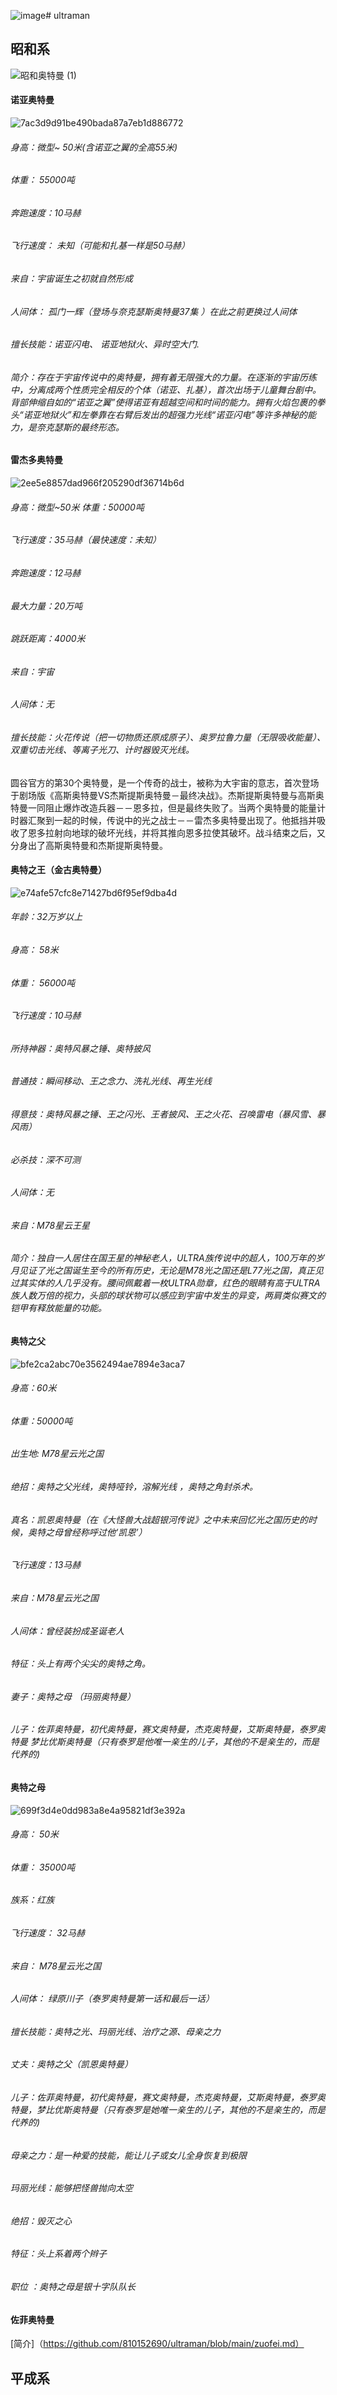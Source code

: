 ![image](https://github.com/810152690/ultraman/assets/1946356/e5aa559f-14dc-4aac-a8f0-9c3156dd2dfc)# ultraman

## 昭和系
![昭和奥特曼 (1)](https://github.com/810152690/ultraman/assets/1946356/22df94b4-0bf7-4e3f-ae2d-3d278ec55096)

#### 诺亚奥特曼
![7ac3d9d91be490bada87a7eb1d886772](https://github.com/810152690/ultraman/assets/1946356/7d2fb337-174b-48bf-9a25-069c3948875a)
###### 身高：微型~ 50米(含诺亚之翼的全高55米)
###### 体重： 55000吨
###### 奔跑速度：10马赫
###### 飞行速度： 未知（可能和扎基一样是50马赫）             
###### 来自：宇宙诞生之初就自然形成 
###### 人间体： 孤门一辉（登场与奈克瑟斯奥特曼37集 ）在此之前更换过人间体　 
###### 擅长技能：诺亚闪电、 诺亚地狱火、异时空大门.                                          
###### 简介：存在于宇宙传说中的奥特曼，拥有着无限强大的力量。在逐渐的宇宙历练中，分离成两个性质完全相反的个体（诺亚、扎基），首次出场于儿童舞台剧中。 背部伸缩自如的“诺亚之翼”使得诺亚有超越空间和时间的能力。拥有火焰包裹的拳头“诺亚地狱火”和左拳靠在右臂后发出的超强力光线“诺亚闪电”等许多神秘的能力，是奈克瑟斯的最终形态。

#### 雷杰多奥特曼
![2ee5e8857dad966f205290df36714b6d](https://github.com/810152690/ultraman/assets/1946356/397ea177-24c2-406c-b0b6-d57900140134)
###### 身高：微型~50米       体重：50000吨
###### 飞行速度：35马赫（最快速度：未知）
###### 奔跑速度：12马赫 
###### 最大力量：20万吨 
###### 跳跃距离：4000米 
###### 来自：宇宙 
###### 人间体：无 
###### 擅长技能：火花传说（把一切物质还原成原子）、奥罗拉鲁力量（无限吸收能量）、双重切击光线、等离子光刀、计时器毁灭光线。
圆谷官方的第30个奥特曼，是一个传奇的战士，被称为大宇宙的意志，首次登场于剧场版《高斯奥特曼VS杰斯提斯奥特曼－最终决战》。杰斯提斯奥特曼与高斯奥特曼一同阻止爆炸改造兵器－－恩多拉，但是最终失败了。当两个奥特曼的能量计时器汇聚到一起的时候，传说中的光之战士－－雷杰多奥特曼出现了。他抵挡并吸收了恩多拉射向地球的破坏光线，并将其推向恩多拉使其破坏。战斗结束之后，又分身出了高斯奥特曼和杰斯提斯奥特曼。 

#### 奥特之王（金古奥特曼）
![e74afe57cfc8e71427bd6f95ef9dba4d](https://github.com/810152690/ultraman/assets/1946356/d3435a2e-c51f-498c-a0f8-5aee1ceb97e6)
###### 年龄：32万岁以上 
###### 身高： 58米 
###### 体重： 56000吨 
###### 飞行速度：10马赫　 
###### 所持神器：奥特风暴之锤、奥特披风 
###### 普通技：瞬间移动、王之念力、洗礼光线、再生光线
###### 得意技：奥特风暴之锤、王之闪光、王者披风、王之火花、召唤雷电（暴风雪、暴风雨） 
###### 必杀技：深不可测 
###### 人间体：无 
###### 来自：M78星云王星                                                                                        
###### 简介：独自一人居住在国王星的神秘老人，ULTRA族传说中的超人，100万年的岁月见证了光之国诞生至今的所有历史，无论是M78光之国还是L77光之国，真正见过其实体的人几乎没有。腰间佩戴着一枚ULTRA勋章，红色的眼睛有高于ULTRA族人数万倍的视力，头部的球状物可以感应到宇宙中发生的异变，两肩类似赛文的铠甲有释放能量的功能。


#### 奥特之父
![bfe2ca2abc70e3562494ae7894e3aca7](https://github.com/810152690/ultraman/assets/1946356/a809e822-fa35-41b9-9178-af2f39c71707)
###### 身高：60米 　
###### 体重：50000吨 
###### 出生地: M78星云光之国 
###### 绝招：奥特之父光线，奥特哑铃，溶解光线 ，奥特之角封杀术。
###### 真名：凯恩奥特曼（在《大怪兽大战超银河传说》之中未来回忆光之国历史的时候，奥特之母曾经称呼过他‘凯恩’） 
###### 飞行速度：13马赫 
###### 来自：M78星云光之国 
###### 人间体：曾经装扮成圣诞老人 
###### 特征：头上有两个尖尖的奥特之角。 
###### 妻子：奥特之母 （玛丽奥特曼）
###### 儿子：佐菲奥特曼，初代奥特曼，赛文奥特曼，杰克奥特曼，艾斯奥特曼，泰罗奥特曼  梦比优斯奥特曼（只有泰罗是他唯一亲生的儿子，其他的不是亲生的，而是代养的) 

#### 奥特之母
![699f3d4e0dd983a8e4a95821df3e392a](https://github.com/810152690/ultraman/assets/1946356/f98c6d44-607f-413c-bf04-9b4f69ccf8bd)
###### 身高： 50米 
###### 体重： 35000吨 
###### 族系：红族 
###### 飞行速度： 32马赫 
###### 来自： M78星云光之国 
###### 人间体： 绿原川子（泰罗奥特曼第一话和最后一话） 
###### 擅长技能：奥特之光、玛丽光线、治疗之源、母亲之力 
###### 丈夫：奥特之父（凯恩奥特曼） 
###### 儿子：佐菲奥特曼，初代奥特曼，赛文奥特曼，杰克奥特曼，艾斯奥特曼，泰罗奥特曼，梦比优斯奥特曼（只有泰罗是她唯一亲生的儿子，其他的不是亲生的，而是代养的)                                                           
###### 母亲之力：是一种爱的技能，能让儿子或女儿全身恢复到极限 
###### 玛丽光线：能够把怪兽抛向太空 
###### 绝招：毁灭之心 
###### 特征：头上系着两个辫子
###### 职位 ：奥特之母是银十字队队长 

#### 佐菲奥特曼
[简介]（https://github.com/810152690/ultraman/blob/main/zuofei.md）

## 平成系
